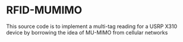 # RFID-MUMIMO
This source code is to implement a multi-tag reading for a USRP X310 device by borrowing the idea of MU-MIMO from cellular networks
